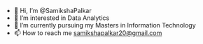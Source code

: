 - 👋 Hi, I’m @SamikshaPalkar
- 👀 I’m interested in Data Analytics
- 🌱 I’m currently pursuing my Masters in Information Technology
- 📫 How to reach me samikshapalkar20@gmail.com
